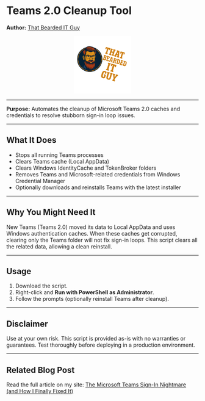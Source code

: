 # Teams 2.0 Cleanup Tool

**Author:** [That Bearded IT Guy](https://thatbeardeditguy.com) 
<p align="center"> <img src="Logo.png" alt="That Bearded IT Guy Logo" width="150"/> </p>

---
**Purpose:** Automates the cleanup of Microsoft Teams 2.0 caches and credentials to resolve stubborn sign-in loop issues.

---

## What It Does

- Stops all running Teams processes  
- Clears Teams cache (Local AppData)  
- Clears Windows IdentityCache and TokenBroker folders  
- Removes Teams and Microsoft-related credentials from Windows Credential Manager  
- Optionally downloads and reinstalls Teams with the latest installer

---

## Why You Might Need It

New Teams (Teams 2.0) moved its data to Local AppData and uses Windows authentication caches. When these caches get corrupted, clearing only the Teams folder will not fix sign-in loops. This script clears all the related data, allowing a clean reinstall.

---

## Usage

1. Download the script.  
2. Right-click and **Run with PowerShell as Administrator**.  
3. Follow the prompts (optionally reinstall Teams after cleanup).

---

## Disclaimer

Use at your own risk. This script is provided as-is with no warranties or guarantees. Test thoroughly before deploying in a production environment.

---

## Related Blog Post

Read the full article on my site: [The Microsoft Teams Sign-In Nightmare (and How I Finally Fixed It)](https://thatbeardeditguy.com/the-microsoft-teams-sign-in-nightmare-and-how-i-finally-fixed-it)


